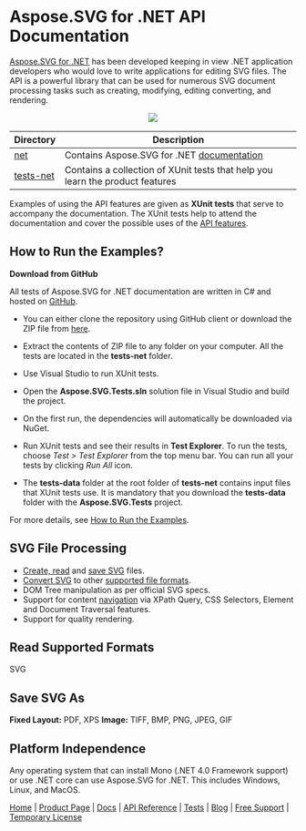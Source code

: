 # Aspose.SVG for .NET API Documentation

[Aspose.SVG for .NET](https://products.aspose.com/svg) has been developed keeping in view .NET application developers who would love to write applications for editing SVG files. The API is a powerful library that can be used for numerous SVG document processing tasks such as creating, modifying, editing converting, and rendering.

<p align="center">
  <a title="Download complete Aspose.SVG for .NET source code" href="https://github.com/aspose-svg/Aspose.SVG-Documentation/archive/master.zip">
	<img src="https://raw.github.com/AsposeExamples/java-examples-dashboard/master/images/downloadZip-Button-Large.png" />
  </a>
</p>


Directory | Description
--------- | -----------
[net](https://github.com/aspose-svg/Aspose.SVG-Documentation/tree/master/net)  | Contains Aspose.SVG for .NET [documentation](https://docs.aspose.com/svg/net/) 
[tests-net](https://github.com/aspose-svg/Aspose.SVG-Documentation/tree/master/tests-net)  | Contains a collection of XUnit tests that help you learn the product features 

Examples of using the API features are given as **XUnit tests** that serve to accompany the documentation. The XUnit tests help to attend the documentation and cover the possible uses of the [API features](https://docs.aspose.com/svg/net/features-list/). 

## **How to Run the Examples?**

**Download from GitHub**

All tests of Aspose.SVG for .NET documentation are written in C# and hosted on [GitHub](https://github.com/aspose-svg/Aspose.SVG-Documentation). 

 - You can either clone the repository using GitHub client or download the ZIP file from [here](https://github.com/aspose-svg/Aspose.SVG-Documentation/archive/master.zip).

 - Extract the contents of ZIP file to any folder on your computer. All the tests are located in the **tests-net** folder.
 - Use Visual Studio to run XUnit tests. 
 - Open the **Aspose.SVG.Tests.sln** solution file in Visual Studio and build the project.
 - On the first run, the dependencies will automatically be downloaded via NuGet.
 - Run XUnit tests and see their results in **Test Explorer**. To run the tests, choose *Test > Test Explorer* from the top menu bar. You can run all your tests by clicking *Run All* icon.
 - The **tests-data** folder at the root folder of **tests-net** contains input files that XUnit tests use. It is mandatory that you download the **tests-data** folder with the **Aspose.SVG.Tests** project.

For more details, see [How to Run the Examples](https://docs.aspose.com/svg/net/how-to-run-the-tests/).

## SVG File Processing

- [Create, read](https://docs.aspose.com/svg/net/how-to-work-with-asposesvg-api/creating-loading-documents/) and [save SVG](https://docs.aspose.com/svg/net/how-to-work-with-asposesvg-api/saving-svg-documents/) files.
- [Convert SVG](https://docs.aspose.com/svg/net/how-to-work-with-asposesvg-api/converting/) to other [supported file formats](https://docs.aspose.com/svg/net/supported-file-formats/).
- DOM Tree manipulation as per official SVG specs.
- Support for content [navigation](http://docs.aspose.com/svg/net/how-to-work-with-asposesvg-api/navigation-inspection/) via XPath Query, CSS Selectors, Element and Document Traversal features.
- Support for quality rendering.

## Read Supported Formats

SVG

## Save SVG As

**Fixed Layout:** PDF, XPS
**Image:** TIFF, BMP, PNG, JPEG, GIF

## Platform Independence

Any operating system that can install Mono (.NET 4.0 Framework support) or use .NET core can use Aspose.SVG for .NET. This includes Windows, Linux, and MacOS.



[Home](https://www.aspose.com/) | [Product Page](https://products.aspose.com/svg/net) | [Docs](https://docs.aspose.com/svg/net/) | [API Reference](https://reference.aspose.com/svg/net/) | [Tests](https://github.com/aspose-svg/Aspose.SVG-Documentation/tree/master/tests-net) | [Blog](https://blog.aspose.com/category/svg/) | [Free Support](https://forum.aspose.com/c/svg) |  [Temporary License](https://purchase.aspose.com/temporary-license)

